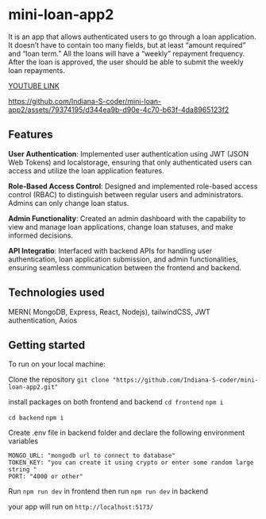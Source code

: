 # mini-loan-app2
It is an app that allows authenticated users to go through a loan application. It doesn’t have to contain too many fields, but at least “amount required” and “loan term.” All the loans will have a “weekly” repayment frequency. After the loan is approved, the user should be able to submit the weekly loan repayments. 

[YOUTUBE LINK](https://youtu.be/YzI-uuQYPaQ)



https://github.com/Indiana-S-coder/mini-loan-app2/assets/79374195/d344ea9b-d90e-4c70-b63f-4da8965123f2

## Features
**User Authentication**: Implemented user authentication using JWT (JSON Web Tokens) and localstorage, ensuring that only authenticated users can access and utilize the loan application features.

**Role-Based Access Control**: Designed and implemented role-based access control (RBAC) to distinguish between regular users and administrators. Admins can only change loan status.

**Admin Functionality**: Created an admin dashboard with the capability to view and manage loan applications, change loan statuses, and make informed decisions.

**API Integratio**: Interfaced with backend APIs for handling user authentication, loan application submission, and admin functionalities, ensuring seamless communication between the frontend and backend.

## Technologies used
MERN( MongoDB, Express, React, Nodejs), tailwindCSS, JWT authentication, Axios

## Getting started

To run on your local machine:

Clone the repository
`git clone "https://github.com/Indiana-S-coder/mini-loan-app2.git"`

install packages on both frontend and backend 
`cd frontend`
`npm i`

`cd backend`
`npm i`

Create .env file in backend folder and declare the following environment variables
```
MONGO_URL: "mongodb url to connect to database"
TOKEN_KEY: "you can create it using crypto or enter some random large string "
PORT: "4000 or other"
```
Run `npm run dev` in frontend then run `npm run dev` in backend

your app will run on `http://localhost:5173/`




